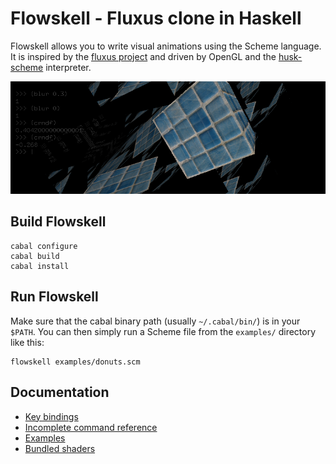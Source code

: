Flowskell - Fluxus clone in Haskell
===================================

Flowskell allows you to write visual animations using the Scheme language. It is inspired by the [fluxus project](http://www.pawfal.org/fluxus/) and driven by OpenGL and the [husk-scheme](https://github.com/justinethier/husk-scheme) interpreter.

![Screenshot of the development version](doc/flowskell-shot.png)

Build Flowskell
---------------

    cabal configure
    cabal build
    cabal install

Run Flowskell
-------------

Make sure that the cabal binary path (usually `~/.cabal/bin/`) is in your `$PATH`. You can then simply run a Scheme file from the `examples/` directory like this:

    flowskell examples/donuts.scm

Documentation
-------------

 * [Key bindings](https://github.com/lordi/flowskell/blob/master/doc/keys.md)
 * [Incomplete command reference](https://github.com/lordi/flowskell/blob/master/doc/commands.md)
 * [Examples](https://github.com/lordi/flowskell/tree/master/doc/examples.md)
 * [Bundled shaders](https://github.com/lordi/flowskell/tree/master/doc/shaders.md)
